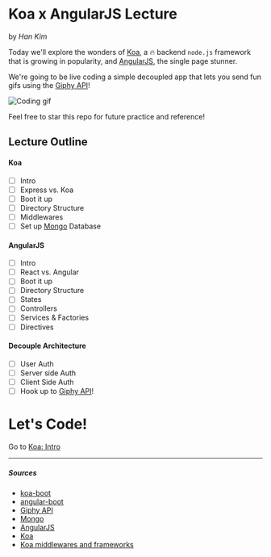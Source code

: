 # Koa x AngularJS Lecture 
by *Han Kim*

Today we'll explore the wonders of [Koa](http://koajs.com/), a :fire: backend `node.js` framework that is growing in popularity, and [AngularJS](https://angularjs.org/), the single page stunner.

We're going to be live coding a simple decoupled app that lets you send fun gifs using the [Giphy API](https://api.giphy.com/)! 

![Coding gif](http://tclhost.com/clya4nh.gif)

Feel free to star this repo for future practice and reference!

## Lecture Outline

#### Koa
  - [ ] Intro
  - [ ] Express vs. Koa
  - [ ] Boot it up
  - [ ] Directory Structure
  - [ ] Middlewares
  - [ ] Set up [Mongo](https://www.mongodb.org/) Database
  
#### AngularJS
  - [ ] Intro
  - [ ] React vs. Angular
  - [ ] Boot it up
  - [ ] Directory Structure
  - [ ] States
  - [ ] Controllers
  - [ ] Services & Factories
  - [ ] Directives
  
#### Decouple Architecture
  - [ ] User Auth
  - [ ] Server side Auth
  - [ ] Client Side Auth
  - [ ] Hook up to [Giphy API](https://api.giphy.com/)!

# Let's Code!
Go to [Koa: Intro](./koa/intro.md)
_____________________

##### Sources

- [koa-boot](https://github.com/hankim813/koa-boot) 
- [angular-boot](https://github.com/hankim813/angular-boot)
- [Giphy API](https://api.giphy.com/)
- [Mongo](https://www.mongodb.org/)
- [AngularJS](https://angularjs.org/)
- [Koa](http://koajs.com/)
- [Koa middlewares and frameworks](https://github.com/koajs/koa/wiki)
